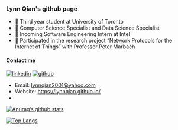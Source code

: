 ### Lynn Qian's github page

<!--
**lynnqian/lynnqian** is a ✨ _special_ ✨ repository because its `README.md` (this file) appears on your GitHub profile.

Here are some ideas to get you started:

- 🔭 I’m currently working on ...
- 🌱 I’m currently learning ...
- 👯 I’m looking to collaborate on ...
- 🤔 I’m looking for help with ...
- 💬 Ask me about ...
- 📫 How to reach me: ...
- 😄 Pronouns: ...
- ⚡ Fun fact: ...
-->

- :book: Third year student at University of Toronto
- :bookmark_tabs: Computer Science Specialist and Data Science Specialist
- :briefcase: Incoming Software Engineering Intern at Intel
- :paperclip: Participated in the research project “Network Protocols for the Internet of Things” with Professor Peter Marbach

#### Contact me

[![linkedin](https://user-images.githubusercontent.com/33213104/157267438-a990aed2-cb35-489f-910c-3d645bf1683a.png)][1]
[![github](https://cloud.githubusercontent.com/assets/17016297/18839843/0e06a67a-83d2-11e6-993a-b35a182500e0.png)][2]


- Email: lynnqian2001@yahoo.com
- Website: https://lynnqian.github.io/
- 
[1]: https://www.linkedin.com/in/lynn-qian-0257791bb/
[2]: https://github.com/lynnqian

[![Anurag’s github stats](https://github-readme-stats.vercel.app/api?username=lynnqian)](https://github.com/lynnqian)

[![Top Langs](https://github-readme-stats.vercel.app/api/top-langs/?username=lynnqian&layout=compact)](https://github.com/lynnqian)
